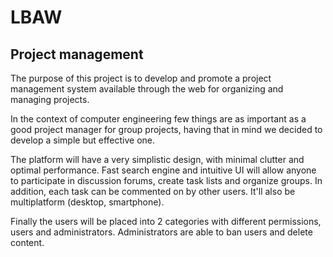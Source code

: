 # LBAW

## Project management

The purpose of this project is to develop and promote a project management system available through the web for organizing and managing projects.

In the context of computer engineering few things are as important as a good project manager for group projects, having that in mind we decided to develop a simple but effective one.

The platform will have a very simplistic design, with minimal clutter and optimal performance. Fast search engine and intuitive UI will allow anyone to participate in discussion forums, create task lists and organize groups. In addition, each task can be commented on by other users. It'll also be multiplatform (desktop, smartphone).

Finally the users will be placed into 2 categories with different permissions, users and administrators. Administrators are able to ban users and delete content.
